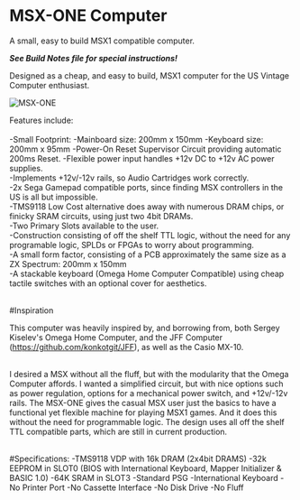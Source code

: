 # MSX-ONE Computer

A small, easy to build MSX1 compatible computer.<br>

***See Build Notes file for special instructions!***

Designed as a cheap, and easy to build, MSX1 computer for the US Vintage Computer enthusiast.

![MSX-ONE]([https://github.com/jdgabbard/RD-10-Docking-Station/blob/59d0eb6cd6155eeae0b91679d095db8af9a2d37a/Renders/RD10.jpg](https://github.com/jdgabbard/MSX-ONE-Computer/blob/6c76e4c953c62954539ab062a4356bdd8ebb6146/Photos/Render.JPG))

Features include:<br><br>
-Small Footprint:
     -Mainboard size: 200mm x 150mm
     -Keyboard size: 200mm x 95mm
-Power-On Reset Supervisor Circuit providing automatic 200ms Reset.
-Flexible power input handles +12v DC to +12v AC power supplies.<br>
-Implements +12v/-12v rails, so Audio Cartridges work correctly.<br>
-2x Sega Gamepad compatible ports, since finding MSX controllers in the US is all but impossible.<br>
-TMS9118 Low Cost alternative does away with numerous DRAM chips, or finicky SRAM circuits, using just two 4bit DRAMs.<br>
-Two Primary Slots available to the user.<br>
-Construction consisting of off the shelf TTL logic, without the need for any programable logic, SPLDs or FPGAs to worry about programming.<br>
-A small form factor, consisting of a PCB approximately the same size as a ZX Spectrum: 200mm x 150mm<br>
-A stackable keyboard (Omega Home Computer Compatible) using cheap tactile switches with an optional cover for aesthetics.<br><br>


#Inspiration

This computer was heavily inspired by, and borrowing from, both Sergey Kiselev's Omega Home Computer, and the JFF Computer (https://github.com/konkotgit/JFF), as well as the Casio MX-10.<br><br>

I desired a MSX without all the fluff, but with the modularity that the Omega Computer affords.  I wanted a simplified circuit, but with nice options such as power regulation, options for a mechanical power switch, and +12v/-12v rails.  The MSX-ONE gives the casual MSX user just the basics to have a functional yet flexible machine for playing MSX1 games.  And it does this without the need for programmable logic.  The design uses all off the shelf TTL compatible parts, which are still in current production.<br><br>

#Specifications:
-TMS9118 VDP with 16k DRAM (2x4bit DRAMS)
-32k EEPROM in SLOT0 (BIOS with International Keyboard, Mapper Initializer & BASIC 1.0)
-64K SRAM in SLOT3
-Standard PSG
-International Keyboard
-No Printer Port
-No Cassette Interface
-No Disk Drive
-No Fluff
